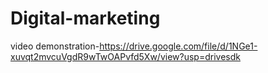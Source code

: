 # Digital-marketing
video demonstration-https://drive.google.com/file/d/1NGe1-xuvqt2mvcuVgdR9wTwOAPvfd5Xw/view?usp=drivesdk
